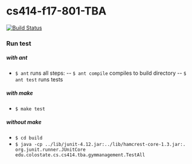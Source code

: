 # cs414-f17-801-TBA

[![Build Status](https://travis-ci.org/nlkluth/cs414-f17-801-TBA.svg?branch=master)](https://travis-ci.org/nlkluth/cs414-f17-801-TBA)

### Run test
##### with ant
- `$ ant` runs all steps:
-- `$ ant compile` compiles to build directory
-- `$ ant test` runs tests

##### with make
- `$ make test`

##### without make
- `$ cd build`
- `$ java -cp ../lib/junit-4.12.jar:../lib/hamcrest-core-1.3.jar:. org.junit.runner.JUnitCore edu.colostate.cs.cs414.tba.gymmanagement.TestAll`
